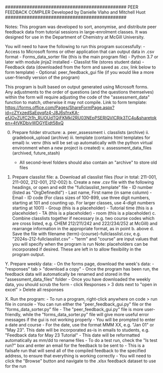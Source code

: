 #############################################
PEER FEEDBACK COMPILER
Developed by Danielle Vlaho and Mitchell Huot
#############################################

Notes:
This program was developed to sort, anonymise, and distribute peer feedback data from tutorial sessions in large-enrolment classes.
It was designed for use in the Department of Chemistry at McGill University.

You will need to have the following to run this program successfully:
	- Access to Microsoft forms or other application that can output data in .csv format
	- Forms_data_sorter file (this is the main program file)
	- Python 3.7 or later with module jinja2 installed 
	- Classlist file (stores student data)
	- Feedback data (downloaded from the form and saved as .csv, link below to form template)
	- Optional: peer_feedback_gui file (if you would like a more user-friendly version of the program)

This program is built based on output generated using Microsoft forms.  
Any adjustments to the order of questions (and the questions themselves) within the form will require adjusting the code of the "assessment_data" function to match, otherwise it may not compile. 
Link to form template: https://forms.office.com/Pages/ShareFormPage.aspx?id=cZYxzedSaEqvqfz4-J8J6sfnxKA-efJOvZUfC2t1h_RUOUdTQjFKMkI2RU03NEpPSERIQVlCRjk3TC4u&sharetoken=4tVKDbivWDGYEidt58xQ

0. Prepare folder structure: 
	a. peer_assessment
		i. classlists (archive)
		ii. gradebook_upload (archive)
		iii. template (contains html templates for email)
		iv. venv (this will be set up automatically with the python virtual environment when a new project is created)
		v. assessment_data_files (archived, future_stash)
	- All second-level folders should also contain an "archive" to store old files

0. Prepare classlist file:
	a. Download all classlist files (four in total: 211-001, 211-002, 212-001, 212-002)
	b. Create a new .csv file with the following headings, or open and edit the "fullclasslist_template" file
		- ID number (listed as "OrgDefinedId")
		- Last name, First name (in same column)
		- Email
		- ID code (For class sizes of 100-899, use three digit numbers, starting at 101 and counting up. For larger classes, use 4-digit numbers starting at 1001)
		- Group (this is a placeholder)
		- Tutorial time (this is a placeholder)
		- TA (this is a placeholder)
		- room (this is a placeholder)
	c. Combine classlists together if necessary (e.g. two course codes which are cross listed, e.g. CHEM 212/211/242 and 222/234/252 at McGill) and rearrange information in the appropriate format, as in point b. above
	d. Save the file with filename {term}-{course}-fullclasslist.csv, e.g. "2024s-212-fullclasslist.csv"
		- "term" and "course" are input values that you will specify when the program is run
	Note: placeholders can be incorporated if desired. These are left in to allow flexibility in the program output. 

Y. Prepare weekly data:
	- On the forms page, download the week's data: 
		- "responses" tab > "download a copy"
	- Once the program has been run, the feedback data will automatically be renamed and stored in the "assessment_data_files" folder
	- Once you have downloaded the weekly data, you should scrub the form 
		- click Responses > 3 dots next to "open in excel" > Delete all responses

X. Run the program:
	- To run a program, right-click anywhere on code > run file in console
	- You can run either the "peer_feedback_gui.py" file or the "forms_data_sorter.py" file
		- The "peer_feedback_gui.py" file is more user-friendly, while the "forms_data_sorter.py" file will give more useful error messages if the gui is not working properly
	- You will be prompted to enter a date and course
		- For the date, use the format MMM XX, e.g. "Jan 01" or "May 23". This date will be incorporated as-is in emails to students, e.g. "Feedback data for May 23 Tutorial" 
		- This date will be reformatted automatically as mm/dd to rename files
	- To do a test run, check the "Is test run?" box and enter an email for the feedback to be sent to
		- This is a failsafe run that will send all of the compiled feedback to the specified address, to ensure that everything is working correctly
	- You will need to click the "Browse" button and navigate to the .xlsx feedback dataset to use for the run


